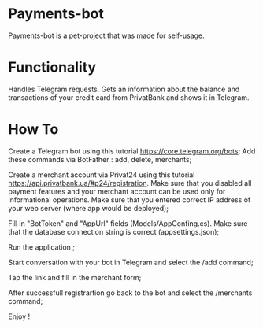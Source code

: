 # Payments-bot

Payments-bot is a pet-project that was made for self-usage.

# Functionality

Handles Telegram requests.
Gets an information about the balance and transactions of your
credit card from PrivatBank and shows it in Telegram.



# How To

Create a Telegram bot using this tutorial https://core.telegram.org/bots;
Add these commands via BotFather : add, delete, merchants;

Create a merchant account via Privat24 using this tutorial https://api.privatbank.ua/#p24/registration. Make sure that you disabled all payment features and your merchant account can be used only for informational operations.
Make sure that you entered correct IP address of your web server (where app would be deployed);

Fill in "BotToken" and "AppUrl" fields (Models/AppConfing.cs).
Make sure that the database connection string is correct (appsettings.json);

Run the application ;

Start conversation with your bot in Telegram and select the /add command;

Tap the link and fill in the merchant form;

After successfull registrartion go back to the bot and select the /merchants command;

Enjoy !
